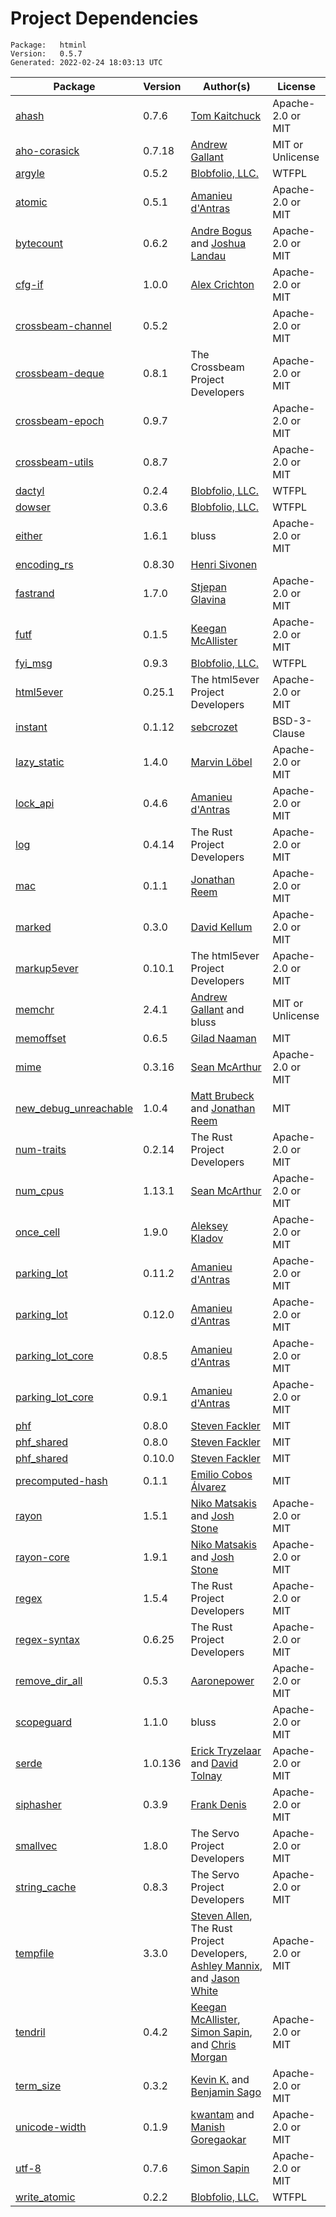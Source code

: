 # Project Dependencies
    Package:   htminl
    Version:   0.5.7
    Generated: 2022-02-24 18:03:13 UTC

| Package | Version | Author(s) | License |
| ---- | ---- | ---- | ---- |
| [ahash](https://github.com/tkaitchuck/ahash) | 0.7.6 | [Tom Kaitchuck](mailto:Tom.Kaitchuck@gmail.com) | Apache-2.0 or MIT |
| [aho-corasick](https://github.com/BurntSushi/aho-corasick) | 0.7.18 | [Andrew Gallant](mailto:jamslam@gmail.com) | MIT or Unlicense |
| [argyle](https://github.com/Blobfolio/argyle) | 0.5.2 | [Blobfolio, LLC.](mailto:hello@blobfolio.com) | WTFPL |
| [atomic](https://github.com/Amanieu/atomic-rs) | 0.5.1 | [Amanieu d'Antras](mailto:amanieu@gmail.com) | Apache-2.0 or MIT |
| [bytecount](https://github.com/llogiq/bytecount) | 0.6.2 | [Andre Bogus](mailto:bogusandre@gmail.de) and [Joshua Landau](mailto:joshua@landau.ws) | Apache-2.0 or MIT |
| [cfg-if](https://github.com/alexcrichton/cfg-if) | 1.0.0 | [Alex Crichton](mailto:alex@alexcrichton.com) | Apache-2.0 or MIT |
| [crossbeam-channel](https://github.com/crossbeam-rs/crossbeam) | 0.5.2 |  | Apache-2.0 or MIT |
| [crossbeam-deque](https://github.com/crossbeam-rs/crossbeam) | 0.8.1 | The Crossbeam Project Developers | Apache-2.0 or MIT |
| [crossbeam-epoch](https://github.com/crossbeam-rs/crossbeam) | 0.9.7 |  | Apache-2.0 or MIT |
| [crossbeam-utils](https://github.com/crossbeam-rs/crossbeam) | 0.8.7 |  | Apache-2.0 or MIT |
| [dactyl](https://github.com/Blobfolio/dactyl) | 0.2.4 | [Blobfolio, LLC.](mailto:hello@blobfolio.com) | WTFPL |
| [dowser](https://github.com/Blobfolio/dowser) | 0.3.6 | [Blobfolio, LLC.](mailto:hello@blobfolio.com) | WTFPL |
| [either](https://github.com/bluss/either) | 1.6.1 | bluss | Apache-2.0 or MIT |
| [encoding_rs](https://github.com/hsivonen/encoding_rs) | 0.8.30 | [Henri Sivonen](mailto:hsivonen@hsivonen.fi) |  |
| [fastrand](https://github.com/smol-rs/fastrand) | 1.7.0 | [Stjepan Glavina](mailto:stjepang@gmail.com) | Apache-2.0 or MIT |
| [futf](https://github.com/servo/futf) | 0.1.5 | [Keegan McAllister](mailto:kmcallister@mozilla.com) | Apache-2.0 or MIT |
| [fyi_msg](https://github.com/Blobfolio/fyi) | 0.9.3 | [Blobfolio, LLC.](mailto:hello@blobfolio.com) | WTFPL |
| [html5ever](https://github.com/servo/html5ever) | 0.25.1 | The html5ever Project Developers | Apache-2.0 or MIT |
| [instant](https://github.com/sebcrozet/instant) | 0.1.12 | [sebcrozet](mailto:developer@crozet.re) | BSD-3-Clause |
| [lazy_static](https://github.com/rust-lang-nursery/lazy-static.rs) | 1.4.0 | [Marvin Löbel](mailto:loebel.marvin@gmail.com) | Apache-2.0 or MIT |
| [lock_api](https://github.com/Amanieu/parking_lot) | 0.4.6 | [Amanieu d'Antras](mailto:amanieu@gmail.com) | Apache-2.0 or MIT |
| [log](https://github.com/rust-lang/log) | 0.4.14 | The Rust Project Developers | Apache-2.0 or MIT |
| [mac](https://github.com/reem/rust-mac.git) | 0.1.1 | [Jonathan Reem](mailto:jonathan.reem@gmail.com) | Apache-2.0 or MIT |
| [marked](https://github.com/dekellum/marked) | 0.3.0 | [David Kellum](mailto:dek-oss@gravitext.com) | Apache-2.0 or MIT |
| [markup5ever](https://github.com/servo/html5ever) | 0.10.1 | The html5ever Project Developers | Apache-2.0 or MIT |
| [memchr](https://github.com/BurntSushi/memchr) | 2.4.1 | [Andrew Gallant](mailto:jamslam@gmail.com) and bluss | MIT or Unlicense |
| [memoffset](https://github.com/Gilnaa/memoffset) | 0.6.5 | [Gilad Naaman](mailto:gilad.naaman@gmail.com) | MIT |
| [mime](https://github.com/hyperium/mime) | 0.3.16 | [Sean McArthur](mailto:sean@seanmonstar.com) | Apache-2.0 or MIT |
| [new_debug_unreachable](https://github.com/mbrubeck/rust-debug-unreachable) | 1.0.4 | [Matt Brubeck](mailto:mbrubeck@limpet.net) and [Jonathan Reem](mailto:jonathan.reem@gmail.com) | MIT |
| [num-traits](https://github.com/rust-num/num-traits) | 0.2.14 | The Rust Project Developers | Apache-2.0 or MIT |
| [num_cpus](https://github.com/seanmonstar/num_cpus) | 1.13.1 | [Sean McArthur](mailto:sean@seanmonstar.com) | Apache-2.0 or MIT |
| [once_cell](https://github.com/matklad/once_cell) | 1.9.0 | [Aleksey Kladov](mailto:aleksey.kladov@gmail.com) | Apache-2.0 or MIT |
| [parking_lot](https://github.com/Amanieu/parking_lot) | 0.11.2 | [Amanieu d'Antras](mailto:amanieu@gmail.com) | Apache-2.0 or MIT |
| [parking_lot](https://github.com/Amanieu/parking_lot) | 0.12.0 | [Amanieu d'Antras](mailto:amanieu@gmail.com) | Apache-2.0 or MIT |
| [parking_lot_core](https://github.com/Amanieu/parking_lot) | 0.8.5 | [Amanieu d'Antras](mailto:amanieu@gmail.com) | Apache-2.0 or MIT |
| [parking_lot_core](https://github.com/Amanieu/parking_lot) | 0.9.1 | [Amanieu d'Antras](mailto:amanieu@gmail.com) | Apache-2.0 or MIT |
| [phf](https://github.com/sfackler/rust-phf) | 0.8.0 | [Steven Fackler](mailto:sfackler@gmail.com) | MIT |
| [phf_shared](https://github.com/sfackler/rust-phf) | 0.8.0 | [Steven Fackler](mailto:sfackler@gmail.com) | MIT |
| [phf_shared](https://github.com/sfackler/rust-phf) | 0.10.0 | [Steven Fackler](mailto:sfackler@gmail.com) | MIT |
| [precomputed-hash](https://github.com/emilio/precomputed-hash) | 0.1.1 | [Emilio Cobos Álvarez](mailto:emilio@crisal.io) | MIT |
| [rayon](https://github.com/rayon-rs/rayon) | 1.5.1 | [Niko Matsakis](mailto:niko@alum.mit.edu) and [Josh Stone](mailto:cuviper@gmail.com) | Apache-2.0 or MIT |
| [rayon-core](https://github.com/rayon-rs/rayon) | 1.9.1 | [Niko Matsakis](mailto:niko@alum.mit.edu) and [Josh Stone](mailto:cuviper@gmail.com) | Apache-2.0 or MIT |
| [regex](https://github.com/rust-lang/regex) | 1.5.4 | The Rust Project Developers | Apache-2.0 or MIT |
| [regex-syntax](https://github.com/rust-lang/regex) | 0.6.25 | The Rust Project Developers | Apache-2.0 or MIT |
| [remove_dir_all](https://github.com/XAMPPRocky/remove_dir_all.git) | 0.5.3 | [Aaronepower](mailto:theaaronepower@gmail.com) | Apache-2.0 or MIT |
| [scopeguard](https://github.com/bluss/scopeguard) | 1.1.0 | bluss | Apache-2.0 or MIT |
| [serde](https://github.com/serde-rs/serde) | 1.0.136 | [Erick Tryzelaar](mailto:erick.tryzelaar@gmail.com) and [David Tolnay](mailto:dtolnay@gmail.com) | Apache-2.0 or MIT |
| [siphasher](https://github.com/jedisct1/rust-siphash) | 0.3.9 | [Frank Denis](mailto:github@pureftpd.org) | Apache-2.0 or MIT |
| [smallvec](https://github.com/servo/rust-smallvec) | 1.8.0 | The Servo Project Developers | Apache-2.0 or MIT |
| [string_cache](https://github.com/servo/string-cache) | 0.8.3 | The Servo Project Developers | Apache-2.0 or MIT |
| [tempfile](https://github.com/Stebalien/tempfile) | 3.3.0 | [Steven Allen](mailto:steven@stebalien.com), The Rust Project Developers, [Ashley Mannix](mailto:ashleymannix@live.com.au), and [Jason White](mailto:jasonaw0@gmail.com) | Apache-2.0 or MIT |
| [tendril](https://github.com/servo/tendril) | 0.4.2 | [Keegan McAllister](mailto:mcallister.keegan@gmail.com), [Simon Sapin](mailto:simon.sapin@exyr.org), and [Chris Morgan](mailto:me@chrismorgan.info) | Apache-2.0 or MIT |
| [term_size](https://github.com/kbknapp/term_size-rs.git) | 0.3.2 | [Kevin K.](mailto:kbknapp@gmail.com) and [Benjamin Sago](mailto:ogham@bsago.me) | Apache-2.0 or MIT |
| [unicode-width](https://github.com/unicode-rs/unicode-width) | 0.1.9 | [kwantam](mailto:kwantam@gmail.com) and [Manish Goregaokar](mailto:manishsmail@gmail.com) | Apache-2.0 or MIT |
| [utf-8](https://github.com/SimonSapin/rust-utf8) | 0.7.6 | [Simon Sapin](mailto:simon.sapin@exyr.org) | Apache-2.0 or MIT |
| [write_atomic](https://github.com/Blobfolio/write_atomic) | 0.2.2 | [Blobfolio, LLC.](mailto:hello@blobfolio.com) | WTFPL |
